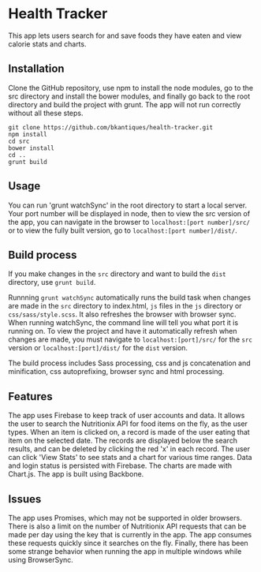 # Health Tracker

This app lets users search for and save foods they have eaten and view calorie stats and charts.

## Installation

Clone the GitHub repository, use npm to install the node modules, go to the src directory and
install the bower modules, and finally go back to the root directory and build the project with
grunt. The app will not run correctly without all these steps.

```
git clone https://github.com/bkantiques/health-tracker.git
npm install
cd src
bower install
cd ..
grunt build
```

## Usage

You can run 'grunt watchSync' in the root directory to start a local server. Your port number will be
displayed in node, then to view the src version of the app, you can navigate in the browser to
`localhost:[port number]/src/` or to view the fully built version, go to `localhost:[port number]/dist/`.

## Build process

If you make changes in the `src` directory and want to build the `dist` directory, use
`grunt build`.

Runnning `grunt watchSync` automatically runs the build task when changes are made in the `src` directory
to index.html, `js` files in the `js` directory or `css/sass/style.scss`. It also refreshes the browser with
browser sync. When running watchSync, the command line will tell you what port it is running on. To view
the project and have it automatically refresh when changes are made, you must navigate to
`localhost:[port]/src/` for the `src` version or `localhost:[port]/dist/` for the `dist` version.

The build process includes Sass processing, css and js concatenation and minification, css autoprefixing,
browser sync and html processing.

## Features

The app uses Firebase to keep track of user accounts and data. It allows the user to search the Nutritionix
API for food items on the fly, as the user types. When an item is clicked on, a record is made of the user
eating that item on the selected date. The records are displayed below the search results, and can be deleted by
clicking the red 'x' in each record. The user can click 'View Stats' to see stats and a chart for various
time ranges. Data and login status is persisted with Firebase. The charts are made with Chart.js. The app is built
using Backbone.

## Issues

The app uses Promises, which may not be supported in older browsers. There is also a limit on the number of
Nutritionix API requests that can be made per day using the key that is currently in the app. The app consumes these
requests quickly since it searches on the fly. Finally, there has been some strange behavior when running the app in
multiple windows while using BrowserSync.
